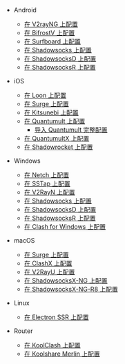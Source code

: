 * Android

  * [在 V2rayNG 上配置](Android/V2RayNG.md)
  * [在 BifrostV 上配置](Android/BifrostV.md)
  * [在 Surfboard 上配置](Android/Surfboard.md)
  * [在 Shadowsocks 上配置](Android/Shadowsocks.md)
  * [在 ShadowsocksD 上配置](Android/ShadowsocksD.md)
  * [在 ShadowsocksR 上配置](Android/ShadowsocksR.md)

* iOS

  * [在 Loon 上配置](iOS/Loon.md)
  * [在 Surge 上配置](iOS/Surge.md)
  * [在 Kitsunebi 上配置](iOS/Kitsunebi.md)
  * [在 Quantumult 上配置](iOS/Quantumult_sub.md)
    * [导入 Quantumult 完整配置](iOS/Quantumult_conf.md)
  * [在 QuantumultX 上配置](iOS/QuantumultX.md)
  * [在 Shadowrocket 上配置](iOS/Shadowrocket.md)

* Windows

  * [在 Netch 上配置](Windows/Netch.md)
  * [在 SSTap 上配置](Windows/SSTap.md)
  * [在 V2RayN 上配置](Windows/V2RayN.md)
  * [在 Shadowsocks 上配置](Windows/Shadowsocks.md)
  * [在 ShadowsocksD 上配置](Windows/ShadowsocksD.md)
  * [在 ShadowsocksR 上配置](Windows/ShadowsocksR.md)
  * [在 Clash for Windows 上配置](Windows/Clash-for-Windows.md)

* macOS

  * [在 Surge 上配置](macOS/Surge.md)
  * [在 ClashX 上配置](macOS/ClashX.md)
  * [在 V2RayU 上配置](macOS/V2RayU.md)
  * [在 ShadowsocksX-NG 上配置](macOS/ShadowsocksX-NG.md)
  * [在 ShadowsocksX-NG-R8 上配置](macOS/ShadowsocksX-NG-R8.md)

* Linux

  * [在 Electron SSR 上配置](Linux/ElectronSSR.md)

* Router

  * [在 KoolClash 上配置](Router/KoolClash.md)
  * [在 Koolshare Merlin 上配置](Router/Merlin.md)
